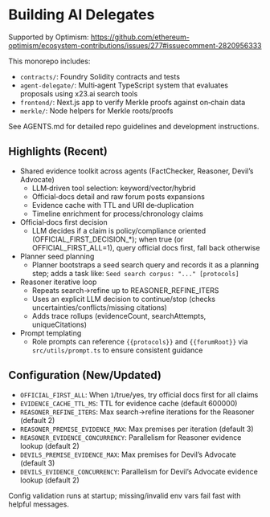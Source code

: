 # Building AI Delegates
Supported by Optimism: https://github.com/ethereum-optimism/ecosystem-contributions/issues/277#issuecomment-2820956333

This monorepo includes:

- `contracts/`: Foundry Solidity contracts and tests
- `agent-delegate/`: Multi‑agent TypeScript system that evaluates proposals using x23.ai search tools
- `frontend/`: Next.js app to verify Merkle proofs against on‑chain data
- `merkle/`: Node helpers for Merkle roots/proofs

See AGENTS.md for detailed repo guidelines and development instructions.

## Highlights (Recent)

- Shared evidence toolkit across agents (FactChecker, Reasoner, Devil’s Advocate)
  - LLM‑driven tool selection: keyword/vector/hybrid
  - Official‑docs detail and raw forum posts expansions
  - Evidence cache with TTL and URI de‑duplication
  - Timeline enrichment for process/chronology claims
- Official‑docs first decision
  - LLM decides if a claim is policy/compliance oriented (OFFICIAL_FIRST_DECISION_*); when true (or OFFICIAL_FIRST_ALL=1), query official docs first, fall back otherwise
- Planner seed planning
  - Planner bootstraps a seed search query and records it as a planning step; adds a task like: `Seed search corpus: "..." [protocols]`
- Reasoner iterative loop
  - Repeats search→refine up to REASONER_REFINE_ITERS
  - Uses an explicit LLM decision to continue/stop (checks uncertainties/conflicts/missing citations)
  - Adds trace rollups (evidenceCount, searchAttempts, uniqueCitations)
- Prompt templating
  - Role prompts can reference `{{protocols}}` and `{{forumRoot}}` via `src/utils/prompt.ts` to ensure consistent guidance

## Configuration (New/Updated)

- `OFFICIAL_FIRST_ALL`: When `1`/true/yes, try official docs first for all claims
- `EVIDENCE_CACHE_TTL_MS`: TTL for evidence cache (default 600000)
- `REASONER_REFINE_ITERS`: Max search→refine iterations for the Reasoner (default 2)
- `REASONER_PREMISE_EVIDENCE_MAX`: Max premises per iteration (default 3)
- `REASONER_EVIDENCE_CONCURRENCY`: Parallelism for Reasoner evidence lookup (default 2)
- `DEVILS_PREMISE_EVIDENCE_MAX`: Max premises for Devil’s Advocate (default 3)
- `DEVILS_EVIDENCE_CONCURRENCY`: Parallelism for Devil’s Advocate evidence lookup (default 2)

Config validation runs at startup; missing/invalid env vars fail fast with helpful messages.
